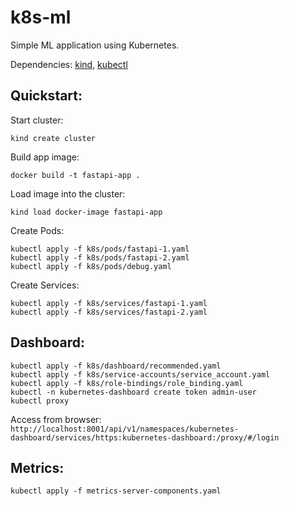 # k8s-ml
Simple ML application using Kubernetes.

Dependencies: [kind](https://kind.sigs.k8s.io/docs/user/quick-start/#installation), [kubectl](https://kubernetes.io/docs/tasks/tools/)

## Quickstart:

Start cluster:

```
kind create cluster
```

Build app image:

```
docker build -t fastapi-app .
```

Load image into the cluster:

```
kind load docker-image fastapi-app
```

Create Pods:

```
kubectl apply -f k8s/pods/fastapi-1.yaml
kubectl apply -f k8s/pods/fastapi-2.yaml
kubectl apply -f k8s/pods/debug.yaml
```

Create Services:

```
kubectl apply -f k8s/services/fastapi-1.yaml
kubectl apply -f k8s/services/fastapi-2.yaml
```

## Dashboard:

```
kubectl apply -f k8s/dashboard/recommended.yaml
kubectl apply -f k8s/service-accounts/service_account.yaml
kubectl apply -f k8s/role-bindings/role_binding.yaml
kubectl -n kubernetes-dashboard create token admin-user
kubectl proxy
```

Access from browser: ```http://localhost:8001/api/v1/namespaces/kubernetes-dashboard/services/https:kubernetes-dashboard:/proxy/#/login```

## Metrics:

```
kubectl apply -f metrics-server-components.yaml
```